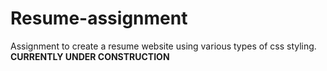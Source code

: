 # Resume-assignment
Assignment to create a resume website using various types of css styling.
**CURRENTLY UNDER CONSTRUCTION**
